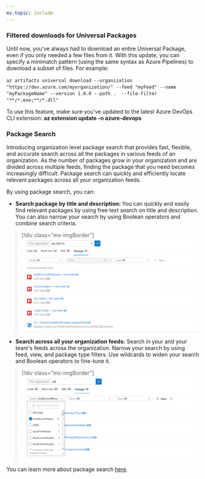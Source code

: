 ```yaml
---
ms.topic: include
---
```


### Filtered downloads for Universal Packages

Until now, you've always had to download an entire Universal Package, even if you only needed a few files from it. With this update, you can specify a minimatch pattern (using the same syntax as Azure Pipelines) to download a subset of files. For example:

`az artifacts universal download --organization "https://dev.azure.com/myorganization/" --feed "myFeed" --name "myPackageName" --version 1.0.0 --path .  --file-filter "**/*.exe;**/*.dll"`

To use this feature, make sure you've updated to the latest Azure DevOps CLI extension: **az extension update -n azure-devops**

### Package Search

Introducing organization level package search that provides fast, flexible, and accurate search across all the packages in various feeds of an organization. As the number of packages grow in your organization and are divided across multiple feeds, finding the package that you need becomes increasingly difficult. Package search can quickly and efficiently locate relevant packages across all your organization feeds.

By using package search, you can:
* **Search package by title and description:** You can quickly and easily find relevant packages by using free text search on title and description. You can also narrow your search by using Boolean operators and combine search criteria. 

> [!div class="mx-imgBorder"]
> ![Badge](../../media/153_07.png)

* **Search across all your organization feeds:** Search in your and your team's feeds across the organization. Narrow your search by using feed, view, and package type filters. Use wildcards to widen your search and Boolean operators to fine-tune it. 

> [!div class="mx-imgBorder"]
> ![Badge](../../media/153_08.png)

You can learn more about package search [here](https://docs.microsoft.com/azure/devops/project/search/package-search?view=azure-devops).

